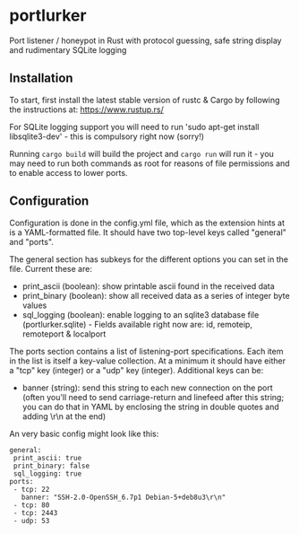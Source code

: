 # portlurker
Port listener / honeypot in Rust with protocol guessing, safe string display and rudimentary SQLite logging

## Installation
To start, first install the latest stable version of rustc & Cargo by following the instructions at: https://www.rustup.rs/

For SQLite logging support you will need to run 'sudo apt-get install libsqlite3-dev' - this is compulsory right now (sorry!)

Running `cargo build` will build the project and `cargo run` will run it - you may need to run both commands as root for reasons of file permissions and to enable access to lower ports.

## Configuration
Configuration is done in the config.yml file, which as the extension hints at is a YAML-formatted file. It should have two top-level keys called "general" and "ports".

The general section has subkeys for the different options you can set in the file. Current these are:
 - print_ascii (boolean): show printable ascii found in the received data
 - print_binary (boolean): show all received data as a series of integer byte values
 - sql_logging (boolean): enable logging to an sqlite3 database file (portlurker.sqlite) - Fields available right now are: id, remoteip, remoteport & localport

The ports section contains a list of listening-port specifications. Each item in the list is itself a key-value collection. At a minimum it should have either a "tcp" key (integer) or a "udp" key (integer). Additional keys can be:
 - banner (string): send this string to each new connection on the port (often you'll need to send carriage-return and linefeed after this string; you can do that in YAML by enclosing the string in double quotes and adding \r\n at the end)

An very basic config might look like this:
```
general:
 print_ascii: true
 print_binary: false
 sql_logging: true
ports:
 - tcp: 22
   banner: "SSH-2.0-OpenSSH_6.7p1 Debian-5+deb8u3\r\n"
 - tcp: 80
 - tcp: 2443
 - udp: 53
```
